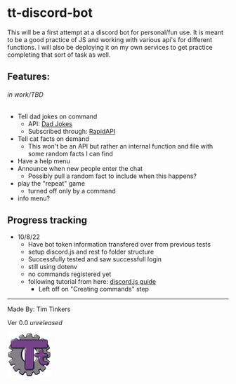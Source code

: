 # tt-discord-bot

This will be a first attempt at a discord bot for personal/fun use.  It is meant to be a good practice of JS and working with various api's for different functions.  I will also be deploying it on my own services to get practice completing that sort of task as well.

## Features: 
###### *in work/TBD*
- Tell dad jokes on command
  - API: [Dad Jokes](https://dadjokes.io)
  - Subscribed through: [RapidAPI](https://www.rapidapi.com)
- Tell cat facts on demand
  - This won't be an API but rather an internal function and file with some random facts I can find
- Have a help menu
- Announce when new people enter the chat
  - Possibly pull a random fact to include when this happens?
- play the "repeat" game
  - turned off only by a command
- info menu?


## Progress tracking

- 10/8/22
  - Have bot token information transfered over from previous tests
  - setup discord.js and rest fo folder structure
  - Successfully tested and saw successfull login
  - still using dotenv
  - no commands registered yet
  - following tutorial from here: [discord.js guide](https://discordjs.guide/creating-your-bot/)
    - Left off on "Creating commands" step
    
---
Made By: Tim Tinkers

Ver 0.0 *unreleased*

<img src="./img/Logo_Tt-Gear_r1.png" alt="Personal Logo" width="100"/>
